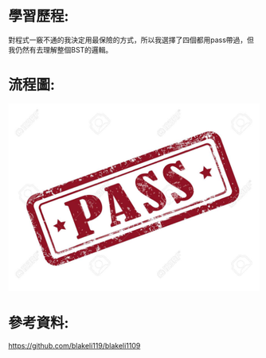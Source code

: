 # 學習歷程:
對程式一竅不通的我決定用最保險的方式，所以我選擇了四個都用pass帶過，但我仍然有去理解整個BST的邏輯。

# 流程圖:
![](/39929311-stamp-pass-in-red-over-white-background.jpg )
# 參考資料:
https://github.com/blakeli119/blakeli1109
